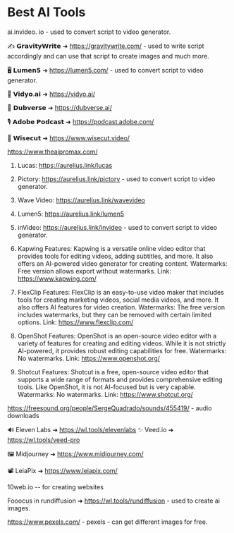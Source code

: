# Best AI Tools

ai.invideo. io   - used to convert script to video generator.

✍️ 𝗚𝗿𝗮𝘃𝗶𝘁𝘆𝗪𝗿𝗶𝘁𝗲 ➜ https://gravitywrite.com/  - used to write script accordingly and can use that script to create images and much more.

🖥️ 𝗟𝘂𝗺𝗲𝗻𝟱 ➜ https://lumen5.com/  - used to convert script to video generator.

📱 𝗩𝗶𝗱𝘆𝗼.𝗮𝗶 ➜ https://vidyo.ai/

🏮 𝗗𝘂𝗯𝘃𝗲𝗿𝘀𝗲 ➜ https://dubverse.ai/

🎙️ 𝗔𝗱𝗼𝗯𝗲 𝗣𝗼𝗱𝗰𝗮𝘀𝘁 ➜ https://podcast.adobe.com/

📔 𝗪𝗶𝘀𝗲𝗰𝘂𝘁 ➜ https://www.wisecut.video/

https://www.theaipromax.com/

1. Lucas: https://aurelius.link/lucas
   
3. Pictory: https://aurelius.link/pictory - used to convert script to video generator.
   
5. Wave Video: https://aurelius.link/wavevideo
   
7. Lumen5: https://aurelius.link/lumen5
   
9. inVideo: https://aurelius.link/invideo - used to convert script to video generator.

1. Kapwing
Features: Kapwing is a versatile online video editor that provides tools for editing videos, adding subtitles, and more. It also offers an AI-powered video generator for creating content.
Watermarks: Free version allows export without watermarks.
Link: https://www.kapwing.com/


4. FlexClip
Features: FlexClip is an easy-to-use video maker that includes tools for creating marketing videos, social media videos, and more. It also offers AI features for video creation.
Watermarks: The free version includes watermarks, but they can be removed with certain limited options.
Link: https://www.flexclip.com/

6. OpenShot
Features: OpenShot is an open-source video editor with a variety of features for creating and editing videos. While it is not strictly AI-powered, it provides robust editing capabilities for free.
Watermarks: No watermarks.
Link: https://www.openshot.org/

8. Shotcut
Features: Shotcut is a free, open-source video editor that supports a wide range of formats and provides comprehensive editing tools. Like OpenShot, it is not AI-focused but is very capable.
Watermarks: No watermarks.
Link: https://www.shotcut.org/

https://freesound.org/people/SergeQuadrado/sounds/455419/  - audio downloads

🔊 Eleven Labs ➜ https://wl.tools/elevenlabs
✨ Veed.io ➜ https://wl.tools/veed-pro

🖼️ Midjourney ➜ https://www.midjourney.com/

📽️ LeiaPix ➜ https://www.leiapix.com/

10web.io -- for creating websites

Fooocus in rundiffusion ➜ https://wl.tools/rundiffusion  - used to create ai images.

https://www.pexels.com/  - pexels - can get different images for free.
